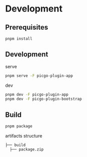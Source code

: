 # Development

## Prerequisites

```bash
pnpm install
```

## Development

serve

```bash
pnpm serve -F picgo-plugin-app
```

dev

```bash
pnpm dev -F picgo-plugin-app
pnpm dev -F picgo-plugin-bootstrap
```

## Build

```bash
pnpm package
```

artifacts structure

```
├── build
  ├── package.zip
```